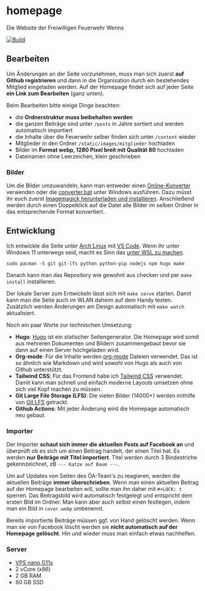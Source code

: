 # homepage

Die Website der Freiwilligen Feuerwehr Wenns

[![Build](https://github.com/ffwenns/homepage/actions/workflows/build.yml/badge.svg)](https://github.com/ffwenns/homepage/actions/workflows/build.yml)

## Bearbeiten

Um Änderungen an der Seite vorzunehmen, muss man sich zuerst **auf Github registrieren** und dann in die Organisation durch ein bestehendes Mitglied eingeladen werden. Auf der Homepage findet sich auf jeder Seite **ein Link zum Bearbeiten** (ganz unten).

Beim Bearbeiten bitte einige Dinge beachten:

- die **Ordnerstruktur muss beibehalten werden**
- die ganzen Beiträge sind unter `/posts` in Jahre sortiert und werden automatisch importiert
- die Inhalte über die Feuerwehr selber finden sich unter `/content` wieder
- Mitglieder in den Ordner `/static/images/mitglieder` hochladen
- Bilder im **Format webp, 1280 Pixel breit mit Qualität 80** hochladen
- Dateinamen ohne Leerzeichen, klein geschrieben

### Bilder

Um die Bilder umzuwandeln, kann man entweder einen [Online-Konverter](https://www.freeconvert.com/de/webp-converter) verwenden oder die [converter.bat](./scripts/converter.bat) unter Windows ausführen. Dazu müsst ihr euch zuerst [Imagemagick herunterladen und installieren](https://imagemagick.org/script/download.php#windows). Anschließend werden durch einen Doppelklick auf die Datei alle Bilder im selben Ordner in das entsprechende Format konvertiert.

## Entwicklung

Ich entwickle die Seite unter [Arch Linux](https://archlinux.org) mit [VS Code](https://code.visualstudio.com). Wenn ihr unter Windows 11 unterwegs seid, macht es Sinn das [unter WSL zu machen](https://wiki.archlinux.org/title/Install_Arch_Linux_on_WSL).

```
sudo pacman -S git git-lfs python python-pip nodejs npm hugo make
```

Danach kann man das Repository wie gewohnt aus checken und per `make install` installieren.

Der lokale Server zum Entwickeln lässt sich mit `make serve` starten. Damit kann man die Seite auch im WLAN daheim auf dem Handy testen. Zusätzlich werden Änderungen am Design automatisch mit `make watch` aktualisiert.

Noch ein paar Worte zur technischen Umsetzung:

- **Hugo**: [Hugo](https://gohugo.io) ist ein statischer Seitengenerator. Die Homepage wird somit aus mehreren Dokumenten und Bildern zusammengebaut bevor sie dann auf einen Server hochgeladen wird.
- **Org-mode**: Für die Inhalte werden [org-mode](https://orgmode.org/quickstart.html) Dateien verwendet. Das ist so ähnlich wie Markdown und wird sowohl von Hugo als auch von Github unterstützt.
- **Tailwind CSS**: Für das Frontend habe ich [Tailwind CSS](https://tailwindcss.com) verwendet. Damit kann man schnell und einfach moderne Layouts umsetzen ohne sich viel Kopf machen zu müssen.
- **Git Large File Storage (LFS)**: Die vielen Bilder (14000+) werden mithilfe von [Git LFS](https://git-lfs.com/) getrackt.
- **Github Actions**: Mit jeder Änderung wird die Homepage automatisch neu gebaut.

### Importer

Der Importer **schaut sich immer die aktuellen Posts auf Facebook an** und überprüft ob es sich um einen Beitrag handelt, der einen Titel hat. Es werden **nur Beiträge mit Titel importiert**. Titel werden durch 3 Bindestriche gekennzeichnet, zB `--- Katze auf Baum ---`.

Um auf Updates von Seiten des ÖA-Team's zu reagieren, werden die aktuellen Beiträge **immer überschrieben**. Wenn man einen aktuellen Beitrag auf der Homepage bearbeiten will, sollte man ihn daher mit `#+LOCK: t` sperren. Das Beitragsbild wird automatisch festgelegt und entspricht dem ersten Bild im Ordner. Man kann aber auch selbst einen festlegen, indem man ein Bild in `cover.webp` umbenennt.

Bereits importierte Beiträge müssen ggf. von Hand gelöscht werden. Wenn man sie von Facebook löscht werden sie **nicht automatisch auf der Homepage gelöscht**. Hin und wieder muss man einfach etwas nachhelfen.

### Server

- [VPS nano G11s](https://www.netcup.com/de/server/vps/vps-nano-g11s-6m)
- 2 vCore (x86)
- 2 GB RAM
- 60 GB SSD
